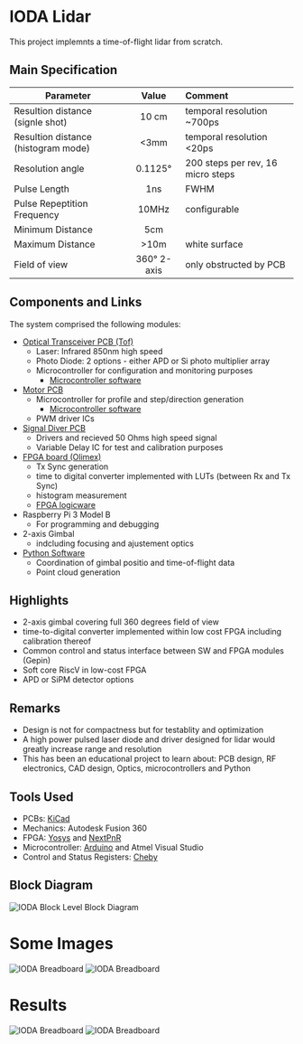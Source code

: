 # IODA Lidar

This project implemnts a time-of-flight lidar from scratch.

## Main Specification

| Parameter                            |         Value   |  Comment                    |
|------------------------------------- |:---------------:|:----------------------------|
| Resultion distance (signle shot)     | 10 cm           | temporal resolution ~700ps  |
| Resultion distance (histogram mode)  | <3mm            | temporal resolution <20ps   |
| Resolution angle                     | 0.1125°         | 200 steps per rev, 16 micro steps |
| Pulse Length                         | 1ns             | FWHM                        |
| Pulse Repeptition Frequency          | 10MHz           | configurable                |
| Minimum Distance                     | 5cm             |                             |
| Maximum Distance                     | >10m            | white surface               |
| Field of view                        | 360° 2-axis     | only obstructed by PCB      |

## Components and Links

The system comprised the following modules:

- [Optical Transceiver PCB (Tof)](https://github.com/plex1/Tof_PCB)
  - Laser: Infrared 850nm high speed
  - Photo Diode: 2 options - either APD or Si photo multiplier array
  - Microcontroller for configuration and monitoring purposes
    - [Microcontroller software](https://github.com/plex1/TofPCB_SW)
- [Motor PCB](https://github.com/plex1/motor_control_pcb)
  - Microcontroller for profile and step/direction generation
    - [Microcontroller software](https://github.com/plex1/stepper)
  - PWM driver ICs
- [Signal Diver PCB](https://github.com/plex1/ice40_driver_pcb)
  - Drivers and recieved 50 Ohms high speed signal
  - Variable Delay IC for test and calibration purposes
- [FPGA board (Olimex)](https://www.olimex.com/Products/FPGA/iCE40/iCE40HX8K-EVB/open-source-hardware)
  - Tx Sync generation
  - time to digital converter implemented with LUTs (between Rx and Tx Sync)
  - histogram measurement
  - [FPGA logicware](https://github.com/plex1/SpinalDevTof)
- Raspberry Pi 3 Model B
  - For programming and debugging
- 2-axis Gimbal
  - indcluding focusing and ajustement optics
- [Python Software](https://github.com/plex1/ioda_control_sw)
  - Coordination of gimbal positio and time-of-flight data
  - Point cloud generation
 
## Highlights

- 2-axis gimbal covering full 360 degrees field of view
- time-to-digital converter implemented within low cost FPGA including calibration thereof
- Common control and status interface between SW and FPGA modules (Gepin)
- Soft core RiscV in low-cost FPGA
- APD or SiPM detector options

## Remarks
- Design is not for compactness but for testablity and optimization
- A high power pulsed laser diode and driver designed for lidar would greatly increase range and resolution
- This has been an educational project to learn about: PCB design, RF electronics, CAD design, Optics, microcontrollers and Python

## Tools Used

- PCBs: [KiCad](https://www.kicad.org/)
- Mechanics: Autodesk Fusion 360
- FPGA: [Yosys](https://github.com/YosysHQ/yosys) and [NextPnR](https://github.com/YosysHQ/nextpnr)
- Microcontroller: [Arduino](https://www.arduino.cc) and Atmel Visual Studio
- Control and Status Registers: [Cheby](https://gitlab.cern.ch/be-cem-edl/common/cheby)
  
## Block Diagram
![IODA Block Level Block Diagram](./images/ioda_block_diagram_top.png)

# Some Images
![IODA Breadboard](./images/ioda_breadboard.JPG)
![IODA Breadboard](./images/ioda_gimbal.JPG)

# Results
![IODA Breadboard](./images/2d_point_cloud.JPG)
![IODA Breadboard](./images/3d_point_cloud.JPG)
